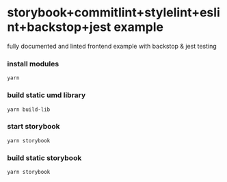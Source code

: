 # storybook+commitlint+stylelint+eslint+backstop+jest example
fully documented and linted frontend example with backstop & jest testing

### install modules
```
yarn
```

### build static umd library
```
yarn build-lib
```

### start storybook
```
yarn storybook
```

### build static storybook
```
yarn storybook
```

